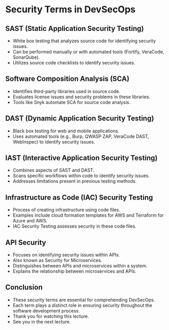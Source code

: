 # Security Terms in DevSecOps

## SAST (Static Application Security Testing)
- White box testing that analyzes source code for identifying security issues.
- Can be performed manually or with automated tools (Fortify, VeraCode, SonarQube).
- Utilizes source code checklists to identify security issues.

## Software Composition Analysis (SCA)
- Identifies third-party libraries used in source code.
- Evaluates license issues and security problems in these libraries.
- Tools like Snyk automate SCA for source code analysis.

## DAST (Dynamic Application Security Testing)
- Black box testing for web and mobile applications.
- Uses automated tools (e.g., Burp, QWASP ZAP, VeraCode DAST, WebInspec) to identify security issues.

## IAST (Interactive Application Security Testing)
- Combines aspects of SAST and DAST.
- Scans specific workflows within code to identify security issues.
- Addresses limitations present in previous testing methods.

## Infrastructure as Code (IAC) Security Testing
- Process of creating infrastructure using code files.
- Examples include cloud formation templates for AWS and Terraform for Azure and AWS.
- IAC Security Testing assesses security in these code files.

## API Security
- Focuses on identifying security issues within APIs.
- Also known as Security for Microservices.
- Distinguishes between APIs and microservices within a system.
- Explains the relationship between microservices and APIs.

## Conclusion
- These security terms are essential for comprehending DevSecOps.
- Each term plays a distinct role in ensuring security throughout the software development process.
- Thank you for watching this lecture.
- See you in the next lecture.
